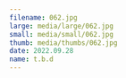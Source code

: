 ```yaml
---
filename: 062.jpg
large: media/large/062.jpg
small: media/small/062.jpg
thumb: media/thumbs/062.jpg
date: 2022.09.28
name: t.b.d
---
```

